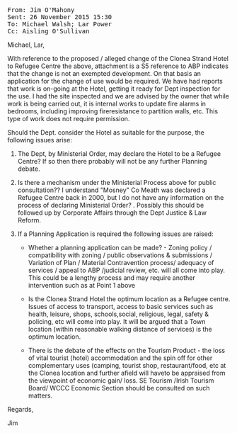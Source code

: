 <pre><tt>From: Jim O'Mahony
Sent: 26 November 2015 15:30
To: Michael Walsh; Lar Power
Cc: Aisling O'Sullivan</tt></pre>
Michael, Lar,

With reference to the proposed / alleged change of the Clonea Strand Hotel to Refugee Centre the above, attachment is a S5 reference to ABP indicates that the change is not an exempted development. On that basis an application for the change of use would be required. We have had reports that work is on-going at the Hotel, getting it ready for Dept inspection for the use. I had the site inspected and we are advised by the owner that while work is being carried out, it is internal works to update fire alarms in bedrooms, including improving fireresistance to partition walls, etc. This type of work does not require permission.

Should the Dept. consider the Hotel as suitable for the purpose, the following issues arise:

1.  The Dept, by Ministerial Order, may declare the Hotel to be a Refugee Centre? If so then there probably will not be any further Planning debate.

2.  Is there a mechanism under the Ministerial Process above for public consultation?? I understand "Mosney" Co Meath was declared a Refugee Centre back in 2000, but I do not have any information on the process of declaring Ministerial Order? . Possibly this should be followed up by Corporate Affairs through the Dept Justice & Law Reform.

3.  If a Planning Application is required the following issues are raised:

    *  Whether a planning application can be made? - Zoning policy / compatibility with zoning / public observations & submissions / Variation of Plan / Material Contravention process/ adequacy of services / appeal to ABP /judicial review, etc. will all come into play. This could be a lengthy process and may require another intervention such as at Point 1 above

    *  Is the Clonea Strand Hotel the optimum location as a Refugee centre. Issues of access to transport, access to basic services such as health, leisure, shops, schools,social, religious, legal, safety & policing, etc will come into play. It will be argued that a Town location (within reasonable walking distance of services) is the optimum location.

    *  There is the debate of the effects on the Tourism Product - the loss of vital tourist (hotel) accommodation and the spin off for other complementary uses (camping, tourist shop, restaurant/food, etc at the Clonea location and further afield will haveto be appraised from the viewpoint of economic gain/ loss. SE Tourism /Irish Tourism Board/ WCCC Economic Section should be consulted on such matters.

Regards,

Jim
